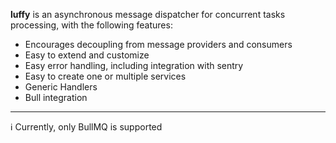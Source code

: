 **luffy** is an asynchronous message dispatcher for concurrent tasks processing, with the following features:

* Encourages decoupling from message providers and consumers
* Easy to extend and customize
* Easy error handling, including integration with sentry
* Easy to create one or multiple services
* Generic Handlers
* Bull integration

---
:information_source: Currently, only BullMQ is supported
